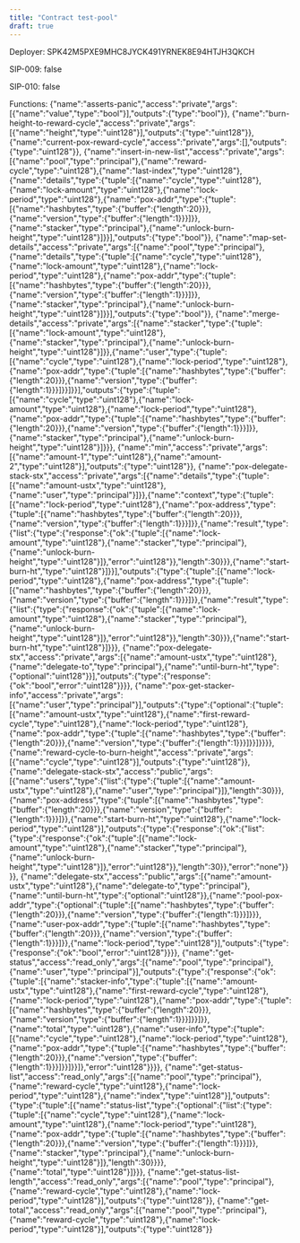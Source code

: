 ```yaml
---
title: "Contract test-pool"
draft: true
---
```

Deployer: SPK42M5PXE9MHC8JYCK491YRNEK8E94HTJH3QKCH

SIP-009: false

SIP-010: false

Functions:
{"name":"asserts-panic","access":"private","args":[{"name":"value","type":"bool"}],"outputs":{"type":"bool"}}, {"name":"burn-height-to-reward-cycle","access":"private","args":[{"name":"height","type":"uint128"}],"outputs":{"type":"uint128"}}, {"name":"current-pox-reward-cycle","access":"private","args":[],"outputs":{"type":"uint128"}}, {"name":"insert-in-new-list","access":"private","args":[{"name":"pool","type":"principal"},{"name":"reward-cycle","type":"uint128"},{"name":"last-index","type":"uint128"},{"name":"details","type":{"tuple":[{"name":"cycle","type":"uint128"},{"name":"lock-amount","type":"uint128"},{"name":"lock-period","type":"uint128"},{"name":"pox-addr","type":{"tuple":[{"name":"hashbytes","type":{"buffer":{"length":20}}},{"name":"version","type":{"buffer":{"length":1}}}]}},{"name":"stacker","type":"principal"},{"name":"unlock-burn-height","type":"uint128"}]}}],"outputs":{"type":"bool"}}, {"name":"map-set-details","access":"private","args":[{"name":"pool","type":"principal"},{"name":"details","type":{"tuple":[{"name":"cycle","type":"uint128"},{"name":"lock-amount","type":"uint128"},{"name":"lock-period","type":"uint128"},{"name":"pox-addr","type":{"tuple":[{"name":"hashbytes","type":{"buffer":{"length":20}}},{"name":"version","type":{"buffer":{"length":1}}}]}},{"name":"stacker","type":"principal"},{"name":"unlock-burn-height","type":"uint128"}]}}],"outputs":{"type":"bool"}}, {"name":"merge-details","access":"private","args":[{"name":"stacker","type":{"tuple":[{"name":"lock-amount","type":"uint128"},{"name":"stacker","type":"principal"},{"name":"unlock-burn-height","type":"uint128"}]}},{"name":"user","type":{"tuple":[{"name":"cycle","type":"uint128"},{"name":"lock-period","type":"uint128"},{"name":"pox-addr","type":{"tuple":[{"name":"hashbytes","type":{"buffer":{"length":20}}},{"name":"version","type":{"buffer":{"length":1}}}]}}]}}],"outputs":{"type":{"tuple":[{"name":"cycle","type":"uint128"},{"name":"lock-amount","type":"uint128"},{"name":"lock-period","type":"uint128"},{"name":"pox-addr","type":{"tuple":[{"name":"hashbytes","type":{"buffer":{"length":20}}},{"name":"version","type":{"buffer":{"length":1}}}]}},{"name":"stacker","type":"principal"},{"name":"unlock-burn-height","type":"uint128"}]}}}, {"name":"min","access":"private","args":[{"name":"amount-1","type":"uint128"},{"name":"amount-2","type":"uint128"}],"outputs":{"type":"uint128"}}, {"name":"pox-delegate-stack-stx","access":"private","args":[{"name":"details","type":{"tuple":[{"name":"amount-ustx","type":"uint128"},{"name":"user","type":"principal"}]}},{"name":"context","type":{"tuple":[{"name":"lock-period","type":"uint128"},{"name":"pox-address","type":{"tuple":[{"name":"hashbytes","type":{"buffer":{"length":20}}},{"name":"version","type":{"buffer":{"length":1}}}]}},{"name":"result","type":{"list":{"type":{"response":{"ok":{"tuple":[{"name":"lock-amount","type":"uint128"},{"name":"stacker","type":"principal"},{"name":"unlock-burn-height","type":"uint128"}]},"error":"uint128"}},"length":30}}},{"name":"start-burn-ht","type":"uint128"}]}}],"outputs":{"type":{"tuple":[{"name":"lock-period","type":"uint128"},{"name":"pox-address","type":{"tuple":[{"name":"hashbytes","type":{"buffer":{"length":20}}},{"name":"version","type":{"buffer":{"length":1}}}]}},{"name":"result","type":{"list":{"type":{"response":{"ok":{"tuple":[{"name":"lock-amount","type":"uint128"},{"name":"stacker","type":"principal"},{"name":"unlock-burn-height","type":"uint128"}]},"error":"uint128"}},"length":30}}},{"name":"start-burn-ht","type":"uint128"}]}}}, {"name":"pox-delegate-stx","access":"private","args":[{"name":"amount-ustx","type":"uint128"},{"name":"delegate-to","type":"principal"},{"name":"until-burn-ht","type":{"optional":"uint128"}}],"outputs":{"type":{"response":{"ok":"bool","error":"uint128"}}}}, {"name":"pox-get-stacker-info","access":"private","args":[{"name":"user","type":"principal"}],"outputs":{"type":{"optional":{"tuple":[{"name":"amount-ustx","type":"uint128"},{"name":"first-reward-cycle","type":"uint128"},{"name":"lock-period","type":"uint128"},{"name":"pox-addr","type":{"tuple":[{"name":"hashbytes","type":{"buffer":{"length":20}}},{"name":"version","type":{"buffer":{"length":1}}}]}}]}}}}, {"name":"reward-cycle-to-burn-height","access":"private","args":[{"name":"cycle","type":"uint128"}],"outputs":{"type":"uint128"}}, {"name":"delegate-stack-stx","access":"public","args":[{"name":"users","type":{"list":{"type":{"tuple":[{"name":"amount-ustx","type":"uint128"},{"name":"user","type":"principal"}]},"length":30}}},{"name":"pox-address","type":{"tuple":[{"name":"hashbytes","type":{"buffer":{"length":20}}},{"name":"version","type":{"buffer":{"length":1}}}]}},{"name":"start-burn-ht","type":"uint128"},{"name":"lock-period","type":"uint128"}],"outputs":{"type":{"response":{"ok":{"list":{"type":{"response":{"ok":{"tuple":[{"name":"lock-amount","type":"uint128"},{"name":"stacker","type":"principal"},{"name":"unlock-burn-height","type":"uint128"}]},"error":"uint128"}},"length":30}},"error":"none"}}}}, {"name":"delegate-stx","access":"public","args":[{"name":"amount-ustx","type":"uint128"},{"name":"delegate-to","type":"principal"},{"name":"until-burn-ht","type":{"optional":"uint128"}},{"name":"pool-pox-addr","type":{"optional":{"tuple":[{"name":"hashbytes","type":{"buffer":{"length":20}}},{"name":"version","type":{"buffer":{"length":1}}}]}}},{"name":"user-pox-addr","type":{"tuple":[{"name":"hashbytes","type":{"buffer":{"length":20}}},{"name":"version","type":{"buffer":{"length":1}}}]}},{"name":"lock-period","type":"uint128"}],"outputs":{"type":{"response":{"ok":"bool","error":"uint128"}}}}, {"name":"get-status","access":"read_only","args":[{"name":"pool","type":"principal"},{"name":"user","type":"principal"}],"outputs":{"type":{"response":{"ok":{"tuple":[{"name":"stacker-info","type":{"tuple":[{"name":"amount-ustx","type":"uint128"},{"name":"first-reward-cycle","type":"uint128"},{"name":"lock-period","type":"uint128"},{"name":"pox-addr","type":{"tuple":[{"name":"hashbytes","type":{"buffer":{"length":20}}},{"name":"version","type":{"buffer":{"length":1}}}]}}]}},{"name":"total","type":"uint128"},{"name":"user-info","type":{"tuple":[{"name":"cycle","type":"uint128"},{"name":"lock-period","type":"uint128"},{"name":"pox-addr","type":{"tuple":[{"name":"hashbytes","type":{"buffer":{"length":20}}},{"name":"version","type":{"buffer":{"length":1}}}]}}]}}]},"error":"uint128"}}}}, {"name":"get-status-list","access":"read_only","args":[{"name":"pool","type":"principal"},{"name":"reward-cycle","type":"uint128"},{"name":"lock-period","type":"uint128"},{"name":"index","type":"uint128"}],"outputs":{"type":{"tuple":[{"name":"status-list","type":{"optional":{"list":{"type":{"tuple":[{"name":"cycle","type":"uint128"},{"name":"lock-amount","type":"uint128"},{"name":"lock-period","type":"uint128"},{"name":"pox-addr","type":{"tuple":[{"name":"hashbytes","type":{"buffer":{"length":20}}},{"name":"version","type":{"buffer":{"length":1}}}]}},{"name":"stacker","type":"principal"},{"name":"unlock-burn-height","type":"uint128"}]},"length":30}}}},{"name":"total","type":"uint128"}]}}}, {"name":"get-status-list-length","access":"read_only","args":[{"name":"pool","type":"principal"},{"name":"reward-cycle","type":"uint128"},{"name":"lock-period","type":"uint128"}],"outputs":{"type":"uint128"}}, {"name":"get-total","access":"read_only","args":[{"name":"pool","type":"principal"},{"name":"reward-cycle","type":"uint128"},{"name":"lock-period","type":"uint128"}],"outputs":{"type":"uint128"}}
